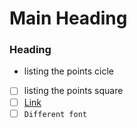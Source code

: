 # Main Heading

### Heading
<!--- Comments -->
- listing the points cicle
- [ ] listing the points square
- [ ] [Link](https://www.google.com/)
- [ ] `Different font`
